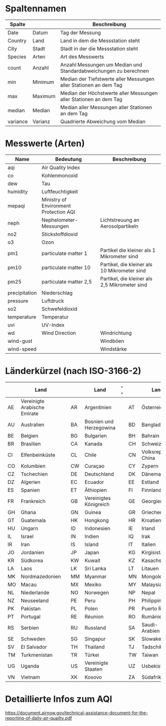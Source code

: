 # Spaltennamen

| Spalte    |           | Beschreibung                                                      |
|-----------|-----------|-------------------------------------------------------------------|
| Date      |   Datum   | Tag der Messung                                                   |
| Country   |   Land    | Land in dem die Messstation steht                                 |
| City      |   Stadt   | Stadt in der die Messstation steht                                |
| Species   |   Arten   | Art des Messwerts                                                 |
| count     |   Anzahl  | Anzahl Messungen um Median und Standardabweichungen zu berechnen  |
| min       |   Minimum | Median der Tiefstwerte aller Messungen aller Stationen an dem Tag |
| max       |   Maximum | Median der Höchstwerte aller Messungen aller Stationen an dem Tag |
| median    |   Median  | Median aller Messungen aller Stationen an dem Tag                 |
| variance  |   Varianz | Quadrierte Abweichung vom Median                                  |

# Messwerte (Arten)
| Name          | Bedeutung                                 | Beschreibung                                           |
|-----------    |-------------------------------------------|--------------------------------------------------------|
| aqi           | Air Quality Index                         |
| co            | Kohlenmonoxid                             |
| dew           | Tau                                       |
| humidity      | Luftfeuchtigkeit                          |
| mepaqi        | Ministry of Environment Protection AQI    |
| neph          | Nephelometer-Messungen                    | Lichtstreuung an Aerosolpartikeln
| no2           | Stickstoffdioxid                          |
| o3            | Ozon                                      |
| pm1           | particulate matter 1                      | Partikel die kleiner als 1 Mikrometer sind
| pm10          | particulate matter 10                     | Partikel, die kleiner als 10 Mikrometer sind
| pm25          | particulate matter 2,5                    | Partikel, die kleiner als 2,5 Mikrometer sind
| precipitation | Niederschlag                              |
| pressure      | Luftdruck                                 |
| so2           | Schwefeldioxid                            |
| temperature   | Temperatur                                |
| uvi           | UV-Index                                  |
| wd            | Wind Direction                            | Windrichtung
| wind-gust     |                                           | Windböen
| wind-speed    |                                           | Windstärke


# Länderkürzel (nach ISO-3166-2)
|    |  Land                            |  |    |   Land                           |--|    |    Land                          |
|----|----------------------------------|--|----|----------------------------------|--|----|----------------------------------|
| AE |  Vereinigte Arabische Emirate    |  | AR |  Argentinien                     |  | AT |  Österreich                      |
| AU |  Australien                      |  | BA |  Bosnien und Herzegowina         |  | BD |  Bangladesch                     |
| BE |  Belgien                         |  | BG |  Bulgarien                       |  | BH |  Bahrain                         |
| BR |  Brasilien                       |  | CA |  Kanada                          |  | CH |  Schweiz                         |
| CI |  Elfenbeinküste                  |  | CL |  Chile                           |  | CN |  Volksrepublik China             |
| CO |  Kolumbien                       |  | CW |  Curaçao                         |  | CY |  Zypern                          |
| CZ |  Tschechien                      |  | DE |  Deutschland                     |  | DK |  Dänemark                        |
| DZ |  Algerien                        |  | EC |  Ecuador                         |  | EE |  Estland                         |
| ES |  Spanien                         |  | ET |  Äthiopien                       |  | FI |  Finnland                        |
| FR |  Frankreich                      |  | GB |  Vereinigtes Königreich          |  | GE |  Georgien                        |
| GH |  Ghana                           |  | GN |  Guinea                          |  | GR |  Griechenland                    |
| GT |  Guatemala                       |  | HK |  Hongkong                        |  | HR |  Kroatien                        |
| HU |  Ungarn                          |  | ID |  Indonesien                      |  | IE |  Irland                          |
| IL |  Israel                          |  | IN |  Indien                          |  | IQ |  Irak                            |
| IR |  Iran                            |  | IS |  Island                          |  | IT |  Italien                         |
| JO |  Jordanien                       |  | JP |  Japan                           |  | KG |  Kirgisistan                     |
| KR |  Südkorea                        |  | KW |  Kuwait                          |  | KZ |  Kasachstan                      |
| LA |  Laos                            |  | LK |  Sri Lanka                       |  | LT |  Litauen                         |
| MK |  Nordmazedonien                  |  | MM |  Myanmar                         |  | MN |  Mongolei                        |
| MO |  Macau                           |  | MX |  Mexiko                          |  | MY |  Malaysia                        |       
| NL |  Niederlande                     |  | NO |  Norwegen                        |  | NP |  Nepal                           |
| NZ |  Neuseeland                      |  | PE |  Peru                            |  | PH |  Philippinen                     |
| PK |  Pakistan                        |  | PL |  Polen                           |  | PR |  Puerto Rico                     |
| PT |  Portugal                        |  | RE |  Réunion                         |  | RO |  Rumänien                        |
| RS |  Serbien                         |  | RU |  Russland                        |  | SA |  Saudi-Arabien                   |
| SE |  Schweden                        |  | SG |  Singapur                        |  | SK |  Slowakei                        |
| SV |  El Salvador                     |  | TH |  Thailand                        |  | TJ |  Tadschikistan                   |
| TM |  Turkmenistan                    |  | TR |  Türkei                          |  | TW |  Taiwan                          |
| UG |  Uganda                          |  | US |  Vereinigte Staaten              |  | UZ |  Usbekistan                      |
| VN |  Vietnam                         |  | XK |  Kosovo                          |  | ZA |  Südafrika                       |

# Detaillierte Infos zum AQI
https://document.airnow.gov/technical-assistance-document-for-the-reporting-of-daily-air-quailty.pdf
